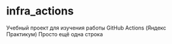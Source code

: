 # infra_actions
Учебный проект для изучения работы GitHub Actions (Яндекс Практикум)
Просто ещё одна строка